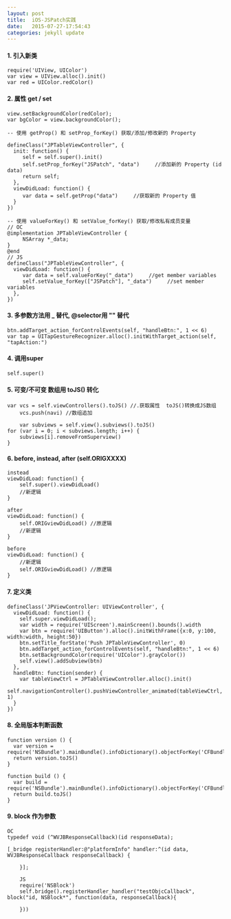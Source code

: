 ```yaml
---
layout: post
title:  iOS-JSPatch实践
date:   2015-07-27-17:54:43
categories: jekyll update
---
```


#### 1. 引入新类
	
	require('UIView, UIColor')
	var view = UIView.alloc().init()
	var red = UIColor.redColor()

#### 2. 属性 get / set

	view.setBackgroundColor(redColor);
	var bgColor = view.backgroundColor();

	-- 使用 getProp() 和 setProp_forKey() 获取/添加/修改新的 Property

	defineClass("JPTableViewController", {
	  init: function() {
	     self = self.super().init()
	     self.setProp_forKey("JSPatch", "data")     //添加新的 Property (id data)
	     return self;
	  },
	  viewDidLoad: function() {
	     var data = self.getProp("data")     //获取新的 Property 值
	  }
	})

	-- 使用 valueForKey() 和 setValue_forKey() 获取/修改私有成员变量
	// OC
	@implementation JPTableViewController {
	     NSArray *_data;
	}
	@end
	// JS
	defineClass("JPTableViewController", {
	  viewDidLoad: function() {
	     var data = self.valueForKey("_data")     //get member variables
	     self.setValue_forKey(["JSPatch"], "_data")     //set member variables
	  },
	})

#### 3. 多参数方法用 _ 替代, @selector用 "" 替代

	btn.addTarget_action_forControlEvents(self, "handleBtn:", 1 << 6)
	var tap = UITapGestureRecognizer.alloc().initWithTarget_action(self, "tapAction:")

#### 4. 调用super

	self.super()

#### 5. 可变/不可变 数组用 toJS() 转化

	var vcs = self.viewControllers().toJS() //.获取属性  toJS()转换成JS数组
    	vcs.push(navi) //数组追加

    	var subviews = self.view().subviews().toJS()
  	for (var i = 0; i < subviews.length; i++) {
  		subviews[i].removeFromSuperview()
  	}

#### 6. before, instead, after (self.ORIGXXXX)

	instead
	viewDidLoad: function() {
  		self.super().viewDidLoad()
  		//新逻辑
  	}

  	after
  	viewDidLoad: function() {
  		self.ORIGviewDidLoad() //原逻辑
  		//新逻辑
  	}
  	
  	before
  	viewDidLoad: function() {
  		//新逻辑
  		self.ORIGviewDidLoad() //原逻辑
  	}

#### 7. 定义类

	defineClass('JPViewController: UIViewController', {
	  viewDidLoad: function() {
	    self.super.viewDidLoad();
	    var width = require('UIScreen').mainScreen().bounds().width
	    var btn = require('UIButton').alloc().initWithFrame({x:0, y:100, width:width, height:50})
	    btn.setTitle_forState('Push JPTableViewController', 0)
	    btn.addTarget_action_forControlEvents(self, "handleBtn:", 1 << 6)
	    btn.setBackgroundColor(require('UIColor').grayColor())
	    self.view().addSubview(btn)
	  },
	  handleBtn: function(sender) {
	    var tableViewCtrl = JPTableViewController.alloc().init() 
	    self.navigationController().pushViewController_animated(tableViewCtrl, 1)
	  }
	})

#### 8. 全局版本判断函数

	function version () {
	  var version = require('NSBundle').mainBundle().infoDictionary().objectForKey('CFBundleShortVersionString')
	  return version.toJS()
	}

	function build () {
	  var build = require('NSBundle').mainBundle().infoDictionary().objectForKey('CFBundleVersion')
	  return build.toJS()
	}

#### 9. block 作为参数

	OC
	typedef void (^WVJBResponseCallback)(id responseData);

	[_bridge registerHandler:@"platformInfo" handler:^(id data, WVJBResponseCallback responseCallback) {
        	
    	}];

    	JS
    	require('NSBlock')
      	self.bridge().registerHandler_handler("testObjcCallback", block("id, NSBlock*", function(data, responseCallback){
        
      	}))











[jekyll]:      http://jekyllrb.com
[jekyll-gh]:   https://github.com/jekyll/jekyll
[jekyll-help]: https://github.com/jekyll/jekyll-help
